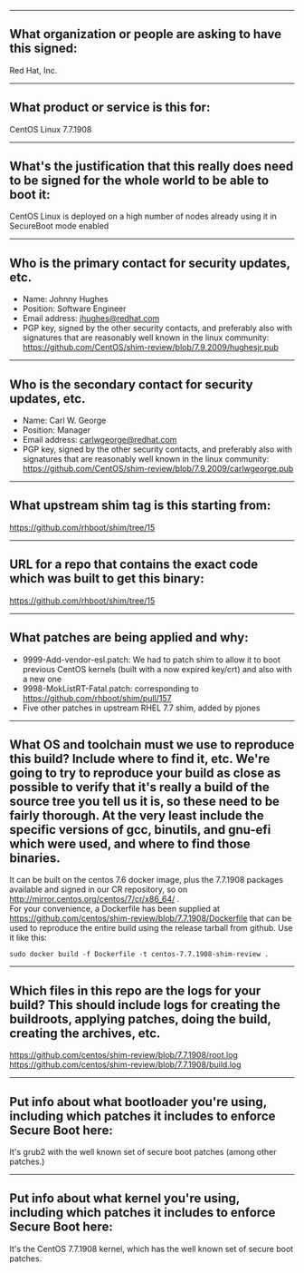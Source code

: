-------------------------------------------------------------------------------
What organization or people are asking to have this signed:
-------------------------------------------------------------------------------
Red Hat, Inc.

-------------------------------------------------------------------------------
What product or service is this for:
-------------------------------------------------------------------------------
CentOS Linux 7.7.1908

-------------------------------------------------------------------------------
What's the justification that this really does need to be signed for the whole world to be able to boot it:
-------------------------------------------------------------------------------
CentOS Linux is deployed on a high number of nodes already using it in SecureBoot mode enabled

-------------------------------------------------------------------------------
Who is the primary contact for security updates, etc.
-------------------------------------------------------------------------------
- Name: Johnny Hughes
- Position: Software Engineer
- Email address: jhughes@redhat.com
- PGP key, signed by the other security contacts, and preferably also with signatures that are reasonably well known in the linux community: https://github.com/CentOS/shim-review/blob/7.9.2009/hughesjr.pub

-------------------------------------------------------------------------------
Who is the secondary contact for security updates, etc.
-------------------------------------------------------------------------------
- Name: Carl W. George
- Position: Manager
- Email address: carlwgeorge@redhat.com
- PGP key, signed by the other security contacts, and preferably also with signatures that are reasonably well known in the linux community: https://github.com/CentOS/shim-review/blob/7.9.2009/carlwgeorge.pub

-------------------------------------------------------------------------------
What upstream shim tag is this starting from:
-------------------------------------------------------------------------------
https://github.com/rhboot/shim/tree/15

-------------------------------------------------------------------------------
URL for a repo that contains the exact code which was built to get this binary:
-------------------------------------------------------------------------------
https://github.com/rhboot/shim/tree/15

-------------------------------------------------------------------------------
What patches are being applied and why:
-------------------------------------------------------------------------------
- 9999-Add-vendor-esl.patch: We had to patch shim to allow it to boot previous CentOS kernels (built with a now expired key/crt) and also with a new one
- 9998-MokListRT-Fatal.patch: corresponding to https://github.com/rhboot/shim/pull/157
- Five other patches in upstream RHEL 7.7 shim, added by pjones
-------------------------------------------------------------------------------
What OS and toolchain must we use to reproduce this build?  Include where to find it, etc.  We're going to try to reproduce your build as close as possible to verify that it's really a build of the source tree you tell us it is, so these need to be fairly thorough. At the very least include the specific versions of gcc, binutils, and gnu-efi which were used, and where to find those binaries.
-------------------------------------------------------------------------------
It can be built on the centos 7.6 docker image, plus the 7.7.1908 packages available and signed in our CR repository, so on http://mirror.centos.org/centos/7/cr/x86_64/ .  
For your convenience, a Dockerfile has been supplied at
https://github.com/centos/shim-review/blob/7.7.1908/Dockerfile that can be
used to reproduce the entire build using the release tarball from github.  Use
it like this:

`sudo docker build -f Dockerfile -t centos-7.7.1908-shim-review .`

-------------------------------------------------------------------------------
Which files in this repo are the logs for your build?   This should include logs for creating the buildroots, applying patches, doing the build, creating the archives, etc.
-------------------------------------------------------------------------------
https://github.com/centos/shim-review/blob/7.7.1908/root.log
https://github.com/centos/shim-review/blob/7.7.1908/build.log

-------------------------------------------------------------------------------
Put info about what bootloader you're using, including which patches it includes to enforce Secure Boot here:
-------------------------------------------------------------------------------
It's grub2 with the well known set of secure boot patches (among other patches.)

-------------------------------------------------------------------------------
Put info about what kernel you're using, including which patches it includes to enforce Secure Boot here:
-------------------------------------------------------------------------------
It's the CentOS 7.7.1908 kernel, which has the well known set of secure boot patches.


